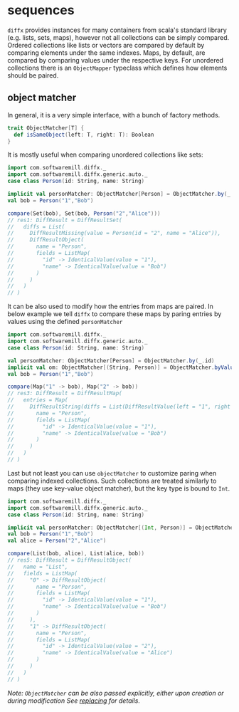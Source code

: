 # sequences

`diffx` provides instances for many containers from scala's standard library (e.g. lists, sets, maps), however 
not all collections can be simply compared. Ordered collections like lists or vectors are compared by default by 
comparing elements under the same indexes. 
Maps, by default, are compared by comparing values under the respective keys. 
For unordered collections there is an `ObjectMapper` typeclass which defines how elements should be paired. 

## object matcher

In general, it is a very simple interface, with a bunch of factory methods.
```scala
trait ObjectMatcher[T] {
  def isSameObject(left: T, right: T): Boolean
}
```

It is mostly useful when comparing unordered collections like sets:

```scala
import com.softwaremill.diffx._
import com.softwaremill.diffx.generic.auto._
case class Person(id: String, name: String)

implicit val personMatcher: ObjectMatcher[Person] = ObjectMatcher.by(_.id)
val bob = Person("1","Bob") 
```
```scala
compare(Set(bob), Set(bob, Person("2","Alice")))
// res1: DiffResult = DiffResultSet(
//   diffs = List(
//     DiffResultMissing(value = Person(id = "2", name = "Alice")),
//     DiffResultObject(
//       name = "Person",
//       fields = ListMap(
//         "id" -> IdenticalValue(value = "1"),
//         "name" -> IdenticalValue(value = "Bob")
//       )
//     )
//   )
// )
```

It can be also used to modify how the entries from maps are paired.
In below example we tell `diffx` to compare these maps by paring entries by values using the defined `personMatcher`
```scala
import com.softwaremill.diffx._
import com.softwaremill.diffx.generic.auto._
case class Person(id: String, name: String)

val personMatcher: ObjectMatcher[Person] = ObjectMatcher.by(_.id)
implicit val om: ObjectMatcher[(String, Person)] = ObjectMatcher.byValue(personMatcher)
val bob = Person("1","Bob")
```

```scala
compare(Map("1" -> bob), Map("2" -> bob))
// res3: DiffResult = DiffResultMap(
//   entries = Map(
//     DiffResultString(diffs = List(DiffResultValue(left = "1", right = "2"))) -> DiffResultObject(
//       name = "Person",
//       fields = ListMap(
//         "id" -> IdenticalValue(value = "1"),
//         "name" -> IdenticalValue(value = "Bob")
//       )
//     )
//   )
// )
```

Last but not least you can use `objectMatcher` to customize paring when comparing indexed collections.
Such collections are treated similarly to maps (they use key-value object matcher),
but the key type is bound to `Int`.

```scala
import com.softwaremill.diffx._
import com.softwaremill.diffx.generic.auto._
case class Person(id: String, name: String)

implicit val personMatcher: ObjectMatcher[(Int, Person)] = ObjectMatcher.byValue(_.id)
val bob = Person("1","Bob")
val alice = Person("2","Alice")
```
```scala
compare(List(bob, alice), List(alice, bob))
// res5: DiffResult = DiffResultObject(
//   name = "List",
//   fields = ListMap(
//     "0" -> DiffResultObject(
//       name = "Person",
//       fields = ListMap(
//         "id" -> IdenticalValue(value = "1"),
//         "name" -> IdenticalValue(value = "Bob")
//       )
//     ),
//     "1" -> DiffResultObject(
//       name = "Person",
//       fields = ListMap(
//         "id" -> IdenticalValue(value = "2"),
//         "name" -> IdenticalValue(value = "Alice")
//       )
//     )
//   )
// )
```

*Note: `ObjectMatcher` can be also passed explicitly, either upon creation or during modification*
*See [replacing](replacing.md) for details.*